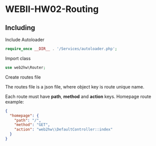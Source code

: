 # WEBII-HW02-Routing
## Including

Include Autoloader
```php
require_once __DIR__ . '/Services/autoloader.php';
```

Import class
```php
use web2hw\Router;
```

Create routes file 

The routes file is a json file, where object key is route unique name. 

Each route must have **path**, **method** and **action** keys. Homepage route example:
```json
{
  "homepage": {
    "path": "/",
    "method": "GET",
    "action": "web2hw\\DefaultController::index"
  }
}
```
